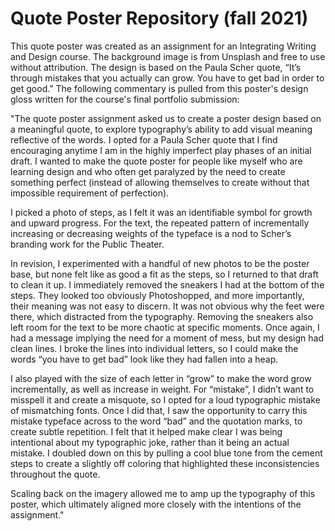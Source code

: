 # Quote Poster Repository (fall 2021)

This quote poster was created as an assignment for an Integrating Writing and Design course. The background image is from Unsplash and free to use without attribution. The design is based on the Paula Scher quote, “It’s through mistakes that you actually can grow. You have to get bad in order to get good.” The following commentary is pulled from this poster's design gloss written for the course's final portfolio submission:

"The quote poster assignment asked us to create a poster design based on a meaningful quote, to explore typography’s ability to add visual meaning reflective of the words. I opted for a Paula Scher quote that I find encouraging anytime I am in the highly imperfect play phases of an initial draft. I wanted to make the quote poster for people like myself who are learning design and who often get paralyzed by the need to create something perfect (instead of allowing themselves to create without that impossible requirement of perfection). 

I picked a photo of steps, as I felt it was an identifiable symbol for growth and upward progress. For the text, the repeated pattern of incrementally increasing or decreasing weights of the typeface is a nod to Scher’s branding work for the Public Theater.

In revision, I experimented with a handful of new photos to be the poster base, but none felt like as good a fit as the steps, so I returned to that draft to clean it up. I immediately removed the sneakers I had at the bottom of the steps. They looked too obviously Photoshopped, and more importantly, their meaning was not easy to discern. It was not obvious why the feet were there, which distracted from the typography. Removing the sneakers also left room for the text to be more chaotic at specific moments. Once again, I had a message implying the need for a moment of mess, but my design had clean lines. I broke the lines into individual letters, so I could make the words “you have to get bad” look like they had fallen into a heap.

I also played with the size of each letter in “grow” to make the word grow incrementally, as well as increase in weight. For “mistake”, I didn’t want to misspell it and create a misquote, so I opted for a loud typographic mistake of mismatching fonts. Once I did that, I saw the opportunity to carry this mistake typeface across to the word “bad” and the quotation marks, to create subtle repetition. I felt that it helped make clear I was being intentional about my typographic joke, rather than it being an actual mistake. I doubled down on this by pulling a cool blue tone from the cement steps to create a slightly off coloring that highlighted these inconsistencies throughout the quote.

Scaling back on the imagery allowed me to amp up the typography of this poster, which ultimately aligned more closely with the intentions of the assignment."

